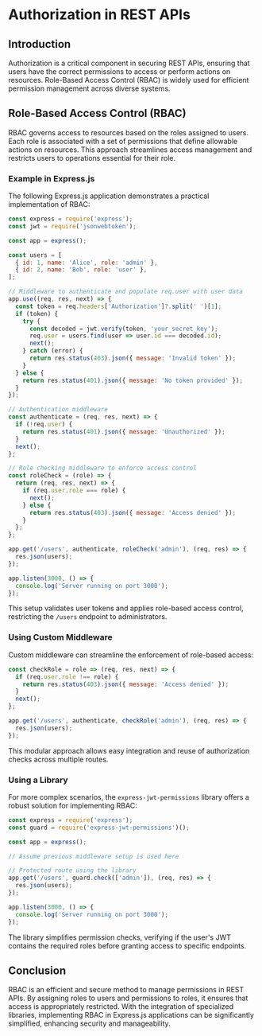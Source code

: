 # Authorization in REST APIs

## Introduction

Authorization is a critical component in securing REST APIs, ensuring that users have the correct permissions to access or perform actions on resources. Role-Based Access Control (RBAC) is widely used for efficient permission management across diverse systems.

## Role-Based Access Control (RBAC)

RBAC governs access to resources based on the roles assigned to users. Each role is associated with a set of permissions that define allowable actions on resources. This approach streamlines access management and restricts users to operations essential for their role.

### Example in Express.js

The following Express.js application demonstrates a practical implementation of RBAC:

```javascript
const express = require('express');
const jwt = require('jsonwebtoken');

const app = express();

const users = [
  { id: 1, name: 'Alice', role: 'admin' },
  { id: 2, name: 'Bob', role: 'user' },
];

// Middleware to authenticate and populate req.user with user data
app.use((req, res, next) => {
  const token = req.headers['Authorization']?.split(' ')[1];
  if (token) {
    try {
      const decoded = jwt.verify(token, 'your_secret_key');
      req.user = users.find(user => user.id === decoded.id);
      next();
    } catch (error) {
      return res.status(403).json({ message: 'Invalid token' });
    }
  } else {
    return res.status(401).json({ message: 'No token provided' });
  }
});

// Authentication middleware
const authenticate = (req, res, next) => {
  if (!req.user) {
    return res.status(401).json({ message: 'Unauthorized' });
  }
  next();
};

// Role checking middleware to enforce access control
const roleCheck = (role) => {
  return (req, res, next) => {
    if (req.user.role === role) {
      next();
    } else {
      return res.status(403).json({ message: 'Access denied' });
    }
  };
};

app.get('/users', authenticate, roleCheck('admin'), (req, res) => {
  res.json(users);
});

app.listen(3000, () => {
  console.log('Server running on port 3000');
});
```

This setup validates user tokens and applies role-based access control, restricting the `/users` endpoint to administrators.

### Using Custom Middleware

Custom middleware can streamline the enforcement of role-based access:

```javascript
const checkRole = role => (req, res, next) => {
  if (req.user.role !== role) {
    return res.status(403).json({ message: 'Access denied' });
  }
  next();
};

app.get('/users', authenticate, checkRole('admin'), (req, res) => {
  res.json(users);
});
```

This modular approach allows easy integration and reuse of authorization checks across multiple routes.

### Using a Library

For more complex scenarios, the `express-jwt-permissions` library offers a robust solution for implementing RBAC:

```javascript
const express = require('express');
const guard = require('express-jwt-permissions')();

const app = express();

// Assume previous middleware setup is used here

// Protected route using the library
app.get('/users', guard.check(['admin']), (req, res) => {
  res.json(users);
});

app.listen(3000, () => {
  console.log('Server running on port 3000');
});
```

The library simplifies permission checks, verifying if the user's JWT contains the required roles before granting access to specific endpoints.

## Conclusion

RBAC is an efficient and secure method to manage permissions in REST APIs. By assigning roles to users and permissions to roles, it ensures that access is appropriately restricted. With the integration of specialized libraries, implementing RBAC in Express.js applications can be significantly simplified, enhancing security and manageability.